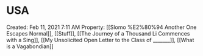 # USA

Created: Feb 11, 2021 7:11 AM
Property: [[Slomo %E2%80%94 Another One Escapes Normal]], [[Stuff]], [[The Journey of a Thousand Li Commences with a Sing]], [[My Unsolicited Open Letter to the Class of _______]], [[What is a Vagabondian]]